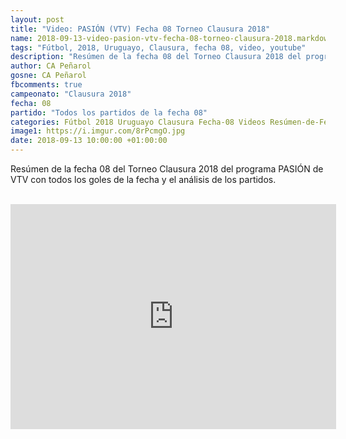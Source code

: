 ```yaml
---
layout: post
title: "Video: PASIÓN (VTV) Fecha 08 Torneo Clausura 2018"
name: 2018-09-13-video-pasion-vtv-fecha-08-torneo-clausura-2018.markdown
tags: "Fútbol, 2018, Uruguayo, Clausura, fecha 08, video, youtube"
description: "Resúmen de la fecha 08 del Torneo Clausura 2018 del programa PASIÓN de VTV con todos los goles de la fecha y el análisis de los partidos."
author: CA Peñarol
gosne: CA Peñarol
fbcomments: true
campeonato: "Clausura 2018"
fecha: 08
partido: "Todos los partidos de la fecha 08"
categories: Fútbol 2018 Uruguayo Clausura Fecha-08 Videos Resúmen-de-Fecha
image1: https://i.imgur.com/8rPcmgO.jpg
date: 2018-09-13 10:00:00 +01:00:00
---
```


Resúmen de la fecha 08 del Torneo Clausura 2018 del programa PASIÓN de VTV con todos los goles de la fecha y el análisis de los partidos.

<br>

<iframe width="521" height="360" src="https://www.youtube.com/embed/8yM4P65Y8wo" frameborder="0" allow="autoplay; encrypted-media" allowfullscreen></iframe>
